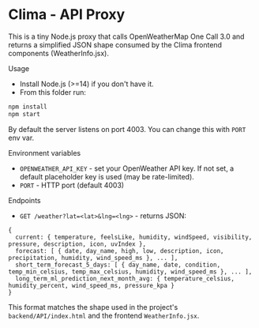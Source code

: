# Clima - API Proxy

This is a tiny Node.js proxy that calls OpenWeatherMap One Call 3.0 and returns a simplified JSON shape consumed by the Clima frontend components (WeatherInfo.jsx).

Usage

- Install Node.js (>=14) if you don't have it.
- From this folder run:

```bash
npm install
npm start
```

By default the server listens on port 4003. You can change this with `PORT` env var.

Environment variables

- `OPENWEATHER_API_KEY` - set your OpenWeather API key. If not set, a default placeholder key is used (may be rate-limited).
- `PORT` - HTTP port (default 4003)

Endpoints

- `GET /weather?lat=<lat>&lng=<lng>` - returns JSON:

```
{
  current: { temperature, feelsLike, humidity, windSpeed, visibility, pressure, description, icon, uvIndex },
  forecast: [ { date, day_name, high, low, description, icon, precipitation, humidity, wind_speed_ms }, ... ],
  short_term_forecast_5_days: [ { day_name, date, condition, temp_min_celsius, temp_max_celsius, humidity, wind_speed_ms }, ... ],
  long_term_ml_prediction_next_month_avg: { temperature_celsius, humidity_percent, wind_speed_ms, pressure_kpa }
}
```

This format matches the shape used in the project's `backend/API/index.html` and the frontend `WeatherInfo.jsx`.
